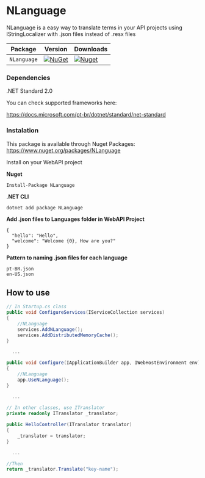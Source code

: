 # NLanguage

NLanguage is a easy way to translate terms in your API projects using IStringLocalizer with .json files instead of .resx files


| Package |  Version | Downloads |
| ------- | ----- | ----- |
| `NLanguage` | [![NuGet](https://img.shields.io/badge/nuget-1.0.3-blue.svg)](https://www.nuget.org/packages/NLanguage) | [![Nuget](https://img.shields.io/badge/downloads-%2B50-green)](https://www.nuget.org/packages/NLanguage) |


### Dependencies
.NET Standard 2.0

You can check supported frameworks here:

https://docs.microsoft.com/pt-br/dotnet/standard/net-standard

### Instalation
This package is available through Nuget Packages: https://www.nuget.org/packages/NLanguage

Install on your WebAPI project

**Nuget**
```
Install-Package NLanguage
```

**.NET CLI**
```
dotnet add package NLanguage
```

**Add .json files to Languages folder in WebAPI Project**
```
{
  "hello": "Hello",
  "welcome": "Welcome {0}, How are you?"
}
```

**Pattern to naming .json files for each language**
```
pt-BR.json
en-US.json
```

## How to use
```csharp
// In Startup.cs class
public void ConfigureServices(IServiceCollection services)
{
    //NLanguage
    services.AddNLanguage();
    services.AddDistributedMemoryCache();
}

  ...

public void Configure(IApplicationBuilder app, IWebHostEnvironment env)
{
    //NLanguage
    app.UseNLanguage();
}

  ...
  
// In other classes, use ITranslator
private readonly ITranslator _translator;

public HelloController(ITranslator translator)
{
    _translator = translator;
}

  ...

//Then
return _translator.Translate("key-name");
```
